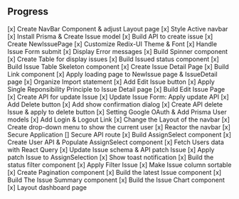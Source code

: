 ## Progress
[x] Create NavBar Component & adjust Layout page
[x] Style Active navbar
[x] Install Prisma & Create Issue model
[x] Build API to create issue
[x] Create NewIssuePage
[x] Customize Redix-UI Theme & Font
[x] Handle Issue Form submit
[x] Display Error messages
[x] Build Spinner component
[x] Create Table for display issues
[x] Build Issued status component
[x] Build Issue Table Skeleton component
[x] Create Issue Detail Page
[x] Build Link component
[x] Apply loading page to NewIssue page & IssueDetail page
[x] Organize Import statement
[x] Add Edit Issue button
[x] Apply Single Reponsibility Principle to Issue Detail page
[x] Build Edit Issue Page
[x] Create API for update Issue
[x] Update Issue Form: Apply update API
[x] Add Delete button
[x] Add show confirmation dialog
[x] Create API delete Issue & apply to delete button
[x] Setting Google OAuth & Add Prisma User models
[x] Add Login & Logout Link
[x] Change the Layout of the navbar
[x] Create drop-down menu to show the current user
[x] Reactor the navbar
[x] Secure Application
[] Secure API route
[x] Build AssignSelect component
[x] Create User API & Populate AssignSelect component
[x] Fetch Users data with React Query
[x] Update Issue schema & API patch Issue
[x] Apply patch Issue to AssignSelection
[x] Show toast notification
[x] Build the status filter component
[x] Apply Filter Issue
[x] Make Issue column sortable
[x] Create Pagination component
[x] Build the latest Issue component
[x] Build The Issue Summary component
[x] Build the Issue Chart component
[x] Layout dashboard page